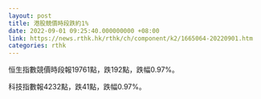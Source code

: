 ```yaml
---
layout: post
title: 港股競價時段跌約1%
date: 2022-09-01 09:25:40.000000000 +08:00
link: https://news.rthk.hk/rthk/ch/component/k2/1665064-20220901.htm
categories: rthk
---
```


恒生指數競價時段報19761點，跌192點，跌幅0.97%。

科技指數報4232點，跌41點，跌幅0.97%。
